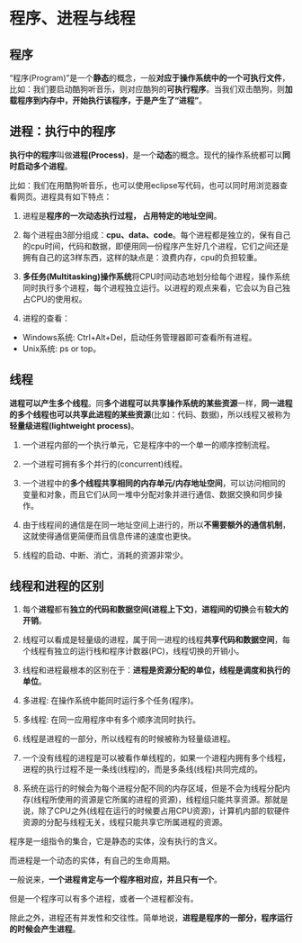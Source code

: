 # 程序、进程与线程

## 程序

“程序(Program)”是一个**静态**的概念，一般**对应于操作系统中的一个可执行文件**，比如：我们要启动酷狗听音乐，则对应酷狗的**可执行程序**。当我们双击酷狗，则**加载程序到内存中，开始执行该程序，于是产生了“进程”**。

## 进程：执行中的程序

**执行中的程序**叫做**进程(Process)**，是一个**动态**的概念。现代的操作系统都可以**同时启动多个进程**。

比如：我们在用酷狗听音乐，也可以使用eclipse写代码，也可以同时用浏览器查看网页。进程具有如下特点：

1. 进程是**程序的一次动态执行过程， 占用特定的地址空间**。

2. 每个进程由3部分组成：**cpu、data、code**。每个进程都是独立的，保有自己的cpu时间，代码和数据，即便用同一份程序产生好几个进程，它们之间还是拥有自己的这3样东西，这样的缺点是：浪费内存，cpu的负担较重。

3. **多任务(Multitasking)操作系统**将CPU时间动态地划分给每个进程，操作系统同时执行多个进程，每个进程独立运行。以进程的观点来看，它会以为自己独占CPU的使用权。

4. 进程的查看：

- Windows系统: Ctrl+Alt+Del，启动任务管理器即可查看所有进程。
- Unix系统: ps or top。

## 线程

**进程可以产生多个线程**。同**多个进程可以共享操作系统的某些资源**一样，**同一进程的多个线程也可以共享此进程的某些资源**(比如：代码、数据)，所以线程又被称为**轻量级进程(lightweight process)**。

1. 一个进程内部的一个执行单元，它是程序中的一个单一的顺序控制流程。

2. 一个进程可拥有多个并行的(concurrent)线程。

3. 一个进程中的**多个线程共享相同的内存单元/内存地址空间**，可以访问相同的变量和对象，而且它们从同一堆中分配对象并进行通信、数据交换和同步操作。

4. 由于线程间的通信是在同一地址空间上进行的，所以**不需要额外的通信机制**，这就使得通信更简便而且信息传递的速度也更快。

5. 线程的启动、中断、消亡，消耗的资源非常少。

## **线程和进程的区别**

1. 每个**进程**都有**独立的代码和数据空间(进程上下文)**，**进程间的切换**会有**较大的开销**。

2. 线程可以看成是轻量级的进程，属于同一进程的线程**共享代码和数据空间**，每个线程有独立的运行栈和程序计数器(PC)，线程切换的开销小。

3. 线程和进程最根本的区别在于：**进程是资源分配的单位，线程是调度和执行的单位**。

4. 多进程: 在操作系统中能同时运行多个任务(程序)。

5. 多线程: 在同一应用程序中有多个顺序流同时执行。

6. 线程是进程的一部分，所以线程有的时候被称为轻量级进程。

7. 一个没有线程的进程是可以被看作单线程的，如果一个进程内拥有多个线程，进程的执行过程不是一条线(线程)的，而是多条线(线程)共同完成的。

8. 系统在运行的时候会为每个进程分配不同的内存区域，但是不会为线程分配内存(线程所使用的资源是它所属的进程的资源)，线程组只能共享资源。那就是说，除了CPU之外(线程在运行的时候要占用CPU资源)，计算机内部的软硬件资源的分配与线程无关，线程只能共享它所属进程的资源。



程序是一组指令的集合，它是静态的实体，没有执行的含义。

而进程是一个动态的实体，有自己的生命周期。

一般说来，**一个进程肯定与一个程序相对应，并且只有一个**。

但是一个程序可以有多个进程，或者一个进程都没有。

除此之外，进程还有并发性和交往性。简单地说，**进程是程序的一部分，程序运行的时候会产生进程**。

